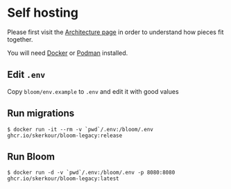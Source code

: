# Self hosting

Please first visit the [Architecture page](./architecture.md) in order to understand how pieces fit together.

You will need [Docker](https://docs.docker.com/get-docker/) or [Podman](https://podman.io/getting-started/installation) installed.


## Edit `.env`

Copy `bloom/env.example` to `.env` and edit it with good values

## Run migrations

```
$ docker run -it --rm -v `pwd`/.env:/bloom/.env ghcr.io/skerkour/bloom-legacy:release
```

## Run Bloom

```
$ docker run -d -v `pwd`/.env:/bloom/.env -p 8080:8080 ghcr.io/skerkour/bloom-legacy:latest
```
